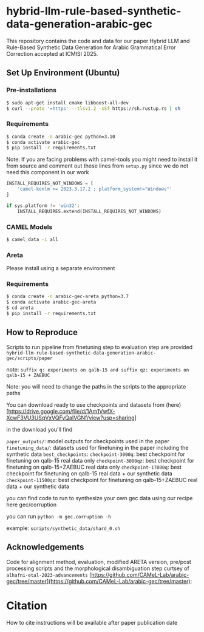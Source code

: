# hybrid-llm-rule-based-synthetic-data-generation-arabic-gec
This repository contains the code and data for our paper Hybrid LLM and Rule-Based Synthetic Data Generation for Arabic Grammatical Error Correction accepted at ICMISI 2025.

## Set Up Environment (Ubuntu)

### Pre-installations
```bash
$ sudo apt-get install cmake libboost-all-dev
$ curl --proto '=https' --tlsv1.2 -sSf https://sh.rustup.rs | sh
```

### Requirements
```bash
$ conda create -n arabic-gec python=3.10
$ conda activate arabic-gec
$ pip install -r requirements.txt
```

Note: If you are facing problems with camel-tools you might need to install it from source and comment out these lines from `setup.py` since we do not need this component in our work

```python
INSTALL_REQUIRES_NOT_WINDOWS = [
    'camel-kenlm >= 2023.3.17.2 ; platform_system!="Windows"'
]

if sys.platform != 'win32':
    INSTALL_REQUIRES.extend(INSTALL_REQUIRES_NOT_WINDOWS)
```

### CAMEL Models
```bash
$ camel_data -i all
```

### Areta

Please install using a separate environment

### Requirements
```bash
$ conda create -n arabic-gec-areta python=3.7
$ conda activate arabic-gec-areta
$ cd areta
$ pip install -r requirements.txt
```


## How to Reproduce

Scripts to run pipeline from finetuning step to evaluation step are provided
`hybrid-llm-rule-based-synthetic-data-generation-arabic-gec/scripts/paper` 

note: `suffix q: experiments on qalb-15 and suffix qz: experiments on qalb-15 + ZAEBUC`


Note: you will need to change the paths in the scripts to the appropriate paths

You can download ready to use checkpoints and datasets from (here)[https://drive.google.com/file/d/1Am1VwfX-XcwF3VU3USqVxVQFyQaIVGNf/view?usp=sharing] 

in the download you'll find

`paper_outputs/`: model outputs for checkpoints used in the paper
`finetuning_data/`: datasets used for finetuning in the paper including the synthetic data
`best_checkpoints`: 
  `checkpoint-3000q`: best checkpoint for finetuning on qalb-15 real data only
  `checkpoint-3000qz`: best checkpoint for finetuning on qalb-15+ZAEBUC real data only
  `checkpoint-17000q`: best checkpoint for finetuning on qalb-15 real data + our synthetic data
  `checkpoint-11500qz`: best checkpoint for finetuning on qalb-15+ZAEBUC real data + our synthetic data

you can find code to run to synthesize your own gec data using our recipe here gec/corruption

you can run `python -m gec.corruption -h`

example: `scripts/synthetic_data/shard_0.sh`




## Acknowledgements
Code for alignment method, evaluation, modified ARETA version, pre/post processing scripts and the morphological disambiguation step curtsey of `alhafni-etal-2023-advancements` [https://github.com/CAMeL-Lab/arabic-gec/tree/master](https://github.com/CAMeL-Lab/arabic-gec/tree/master):


# Citation

How to cite instructions will be available after paper publication date
